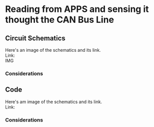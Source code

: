 # Reading from APPS and sensing it thought the CAN Bus Line

## Circuit Schematics
Here's an image of the schematics and its link. <br>
Link: <br>
IMG
### Considerations


## Code
Here's am image of the schematics and its link. <br>
Link: <br>

### Considerations
